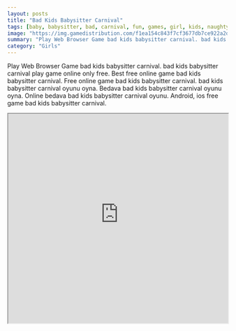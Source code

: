 ```yaml
---
layout: posts
title: "Bad Kids Babysitter Carnival"
tags: [baby, babysitter, bad, carnival, fun, games, girl, kids, naughty, sister, story, free, online, games, oyna, game, free, games, play, play, games]
image: "https://img.gamedistribution.com/f1ea154c843f7cf3677db7ce922a2d17.jpg"
summary: "Play Web Browser Game bad kids babysitter carnival. bad kids babysitter carnival play game online only free. Best free online game bad kids babysitter carnival. Free online game bad kids babysitter carnival. bad kids babysitter carnival oyunu oyna. Bedava bad kids babysitter carnival oyunu oyna. Online bedava bad kids babysitter carnival oyunu. Android, ios free game bad kids babysitter carnival."
category: "Girls"
---
```


Play Web Browser Game bad kids babysitter carnival. bad kids babysitter carnival play game online only free. Best free online game bad kids babysitter carnival. Free online game bad kids babysitter carnival. bad kids babysitter carnival oyunu oyna. Bedava bad kids babysitter carnival oyunu oyna. Online bedava bad kids babysitter carnival oyunu. Android, ios free game bad kids babysitter carnival.

<iframe width="100%" height="480px;" src="https://flash.gamedistribution.com?game=f1ea154c843f7cf3677db7ce922a2d17"></iframe>